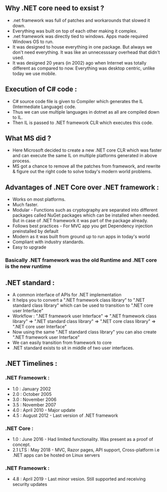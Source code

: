 ## Why .NET core need to exsist ?

- .net framework was full of patches and workarounds that slowed it down.
- Everything was built on top of each other making it complex.
- .net framework was directly tied to windows. Apps made required Windows OS to run.
- It was designed to house everything in one package. But always we don't need everything. It was like an unnecesssary overhead that didn't used.
- It was designed 20 years (in 2002) ago when Internet was totally different as compared to now. Everything was desktop centric, unlike today we use mobile.

## Execution of C# code :

- C# source code file is given to Compiler which generates the IL (Intermediate Language) code.
- Thus we can use multiple languages in dotnet as all are compiled down to IL.
- Then IL is passed to .NET framework CLR which executes this code.

## What MS did ?

- Here Microsoft decided to create a new .NET core CLR which was faster and can execute the same IL on multiple platforms generated in above process.
- MS got a chance to remove all the patches from framework, and rewrite & figure out the right code to solve today's modern world problems.

## Advantages of .NET Core over .NET framework :

- Works on most platforms.
- Much faster.
- Modular - Functions such as cryptography are separated into different packages called NuGet packages which can be installed when needed. But in case of .NET framework it was part of the package already.
- Follows best practices - For MVC app you get Dependency injection preinstalled by default
- Modern as it was built from ground up to run apps in today's world
- Compliant with industry standards.
- Easy to upgrade

### Basically .NET framework was the old Runtime and .NET core is the new runtime

## .NET standard :

- A common interface of APIs for .NET implementation
- It helps you to convert a ".NET framework class library" to ".NET standard class library" which can be used to transition to ".NET core user Interface"
- Workflow : ".NET framework user Interface" => ".NET framework class library" => ".NET standard class library" => ".NET core class library" => ".NET core user Interface"
- Now using the same ".NET standard class library" you can also create ".NET framework user Interface"
- We can easily transition from framework to core
- .NET standard exists to sit in middle of two user interfaces.

## .NET Timelines :

### .NET Frameowrk :

- 1.0 : January 2002 
- 2.0 : October 2005
- 3.0 : November 2006
- 3.5 : November 2007
- 4.0 : April 2010 - Major update
- 4.5 : August 2012 - Last version of .NET framework

### .NET Core :

- 1.0 : June 2016 - Had limited functionality. Was present as a proof of concept.
- 2.1 LTS : May 2018 - MVC, Razor pages, API support, Cross-platform i.e .NET apps can be hosted on Linux servers

### .NET Frameowrk :

- 4.8 : April 2019 - Last minor vesion. Still supported and receiving security updates








